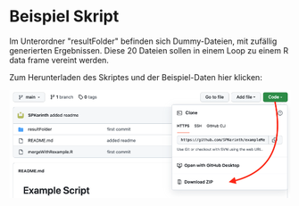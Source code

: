 # Beispiel Skript

Im Unterordner "resultFolder" befinden sich Dummy-Dateien, mit zufällig generierten Ergebnissen. Diese 20 Dateien sollen in einem Loop zu einem R data frame vereint werden. 

Zum Herunterladen des Skriptes und der Beispiel-Daten hier klicken:

![Herunterladen der zip Datei](images/screenshot_1.png)


